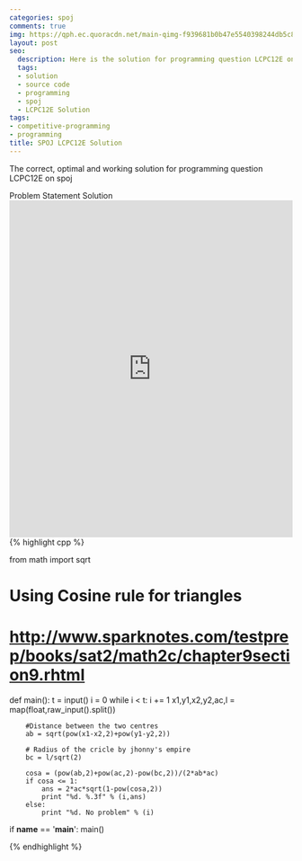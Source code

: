 ```yaml
---
categories: spoj
comments: true
img: https://qph.ec.quoracdn.net/main-qimg-f939681b0b47e5540398244db5c8966f?convert_to_webp=true
layout: post
seo:
  description: Here is the solution for programming question LCPC12E on spoj
  tags:
  - solution
  - source code
  - programming
  - spoj
  - LCPC12E Solution
tags:
- competitive-programming
- programming
title: SPOJ LCPC12E Solution
---
```

The correct, optimal and working solution for programming question LCPC12E on spoj

<div class="ui secondary pointing large menu">
  <a class="grey item" data-tab="problem-statement">
    Problem Statement
  </a>
  <a class="active item grey" data-tab="solution">
    Solution
  </a>
</div>
<div class="ui bottom attached tab" data-tab="problem-statement">
    <iframe src="http://www.spoj.com/problems/LCPC12E/" width="100%" height="600px" style="overflow: scroll; border: none;"></iframe>
</div>
<div class="ui bottom attached active tab" data-tab="solution">
{% highlight cpp %}

from math import sqrt

# Using Cosine rule for triangles
# http://www.sparknotes.com/testprep/books/sat2/math2c/chapter9section9.rhtml

def main():
	t = input()
	i = 0
	while i < t:
		i += 1
		x1,y1,x2,y2,ac,l = map(float,raw_input().split())

		#Distance between the two centres
		ab = sqrt(pow(x1-x2,2)+pow(y1-y2,2))

		# Radius of the cricle by jhonny's empire
		bc = l/sqrt(2)
	
		cosa = (pow(ab,2)+pow(ac,2)-pow(bc,2))/(2*ab*ac)
		if cosa <= 1:
			ans = 2*ac*sqrt(1-pow(cosa,2))
			print "%d. %.3f" % (i,ans)
		else:
			print "%d. No problem" % (i)

if __name__ == '__main__':
	main()


{% endhighlight %}
</div>
